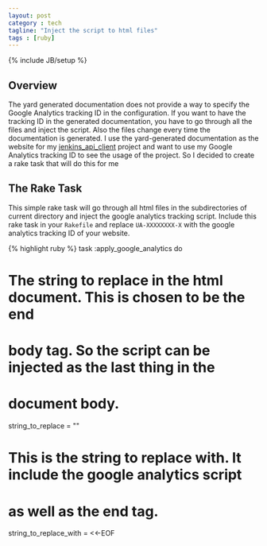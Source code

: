 ```yaml
---
layout: post
category : tech
tagline: "Inject the script to html files"
tags : [ruby]
---
```

{% include JB/setup %}

<link href="/blog/assets/css/syntax.css" rel="stylesheet" type="text/css"/>

## Overview
The yard generated documentation does not provide a way to specify the Google
Analytics tracking ID in the configuration. If you want to have the tracking ID
in the generated documentation, you have to go through all the files and inject
the script. Also the files change every time the documentation is generated. I
use the yard-generated documentation as the website for my
[jenkins_api_client](http://github.com/arangamani/jenkins_api_client) project
and want to use my Google Analytics tracking ID to see the usage of the
project. So I decided to create a rake task that will do this for me

## The Rake Task
This simple rake task will go through all html files in the subdirectories of
current directory and inject the google analytics tracking script. Include this
rake task in your `Rakefile` and replace `UA-XXXXXXXX-X` with the google
analytics tracking ID of your website.

{% highlight ruby %}
task :apply_google_analytics do
  # The string to replace in the html document. This is chosen to be the end
  # body </body> tag. So the script can be injected as the last thing in the
  # document body.
  string_to_replace = "</body>"
  # This is the string to replace with. It include the google analytics script
  # as well as the end </body> tag.
  string_to_replace_with = <<-EOF
    <script type="text/javascript">
      var _gaq = _gaq || [];
      _gaq.push(['_setAccount', 'UA-XXXXXXXX-X']);
      _gaq.push(['_trackPageview']);

      (function() {
        var ga = document.createElement('script'); ga.type = 'text/javascript'; ga.async = true;
        ga.src = ('https:' == document.location.protocol ? 'https://ssl' : 'http://www') + '.google-analytics.com/ga.js';
        var s = document.getElementsByTagName('script')[0]; s.parentNode.insertBefore(ga, s);
      })();
    </script>
  </body>
  EOF

  files = Dir.glob("**/*.html")

  files.each do |html_file|
    puts "Processing file: #{html_file}"
    contents = ""
    # Read the file contents
    file =  File.open(html_file)
    file.each { |line| contents << line }
    file.close

    # If the file already has google analytics tracking info, skip it.
    if contents.include?(string_to_replace_with)
      puts "Skipped..."
      next
    end

    # Apply google analytics tracking info to the html file
    contents.gsub!(string_to_replace, string_to_replace_with)

    # Write the contents with the google analytics info to the file
    file =  File.open(html_file, "w")
    file.write(contents)
    file.close
  end
end
{% endhighlight %}

## The Rake task in action

{% highlight bash %}
bundle exec rake apply_google_analytics
{% endhighlight %}

The rake task will go through all
{% highlight bash %}
Processing file: doc/_index.html
Processing file: doc/class_list.html
Processing file: doc/file.README.html
Processing file: doc/file_list.html
Processing file: doc/frames.html
Processing file: doc/index.html
Processing file: doc/JenkinsApi/CLI/Base.html
Processing file: doc/JenkinsApi/CLI/Helper.html
Processing file: doc/JenkinsApi/CLI/Job.html
Processing file: doc/JenkinsApi/CLI/Node.html
Processing file: doc/JenkinsApi/CLI/System.html
Processing file: doc/JenkinsApi/CLI.html
Processing file: doc/JenkinsApi/Client/BuildQueue.html
Processing file: doc/JenkinsApi/Client/Job.html
Processing file: doc/JenkinsApi/Client/Node.html
Processing file: doc/JenkinsApi/Client/System.html
Processing file: doc/JenkinsApi/Client/User.html
Processing file: doc/JenkinsApi/Client/View.html
Processing file: doc/JenkinsApi/Client.html
Processing file: doc/JenkinsApi/Exceptions/ApiException.html
Processing file: doc/JenkinsApi/Exceptions/CLIError.html
Processing file: doc/JenkinsApi/Exceptions/CrumbNotFound.html
Processing file: doc/JenkinsApi/Exceptions/Forbidden.html
Processing file: doc/JenkinsApi/Exceptions/ForbiddenWithCrumb.html
Processing file: doc/JenkinsApi/Exceptions/InternalServerError.html
Processing file: doc/JenkinsApi/Exceptions/JobAlreadyExists.html
Processing file: doc/JenkinsApi/Exceptions/JobNotFound.html
Processing file: doc/JenkinsApi/Exceptions/NodeAlreadyExists.html
Processing file: doc/JenkinsApi/Exceptions/NodeNotFound.html
Processing file: doc/JenkinsApi/Exceptions/NotFound.html
Processing file: doc/JenkinsApi/Exceptions/NothingSubmitted.html
Processing file: doc/JenkinsApi/Exceptions/ServiceUnavailable.html
Processing file: doc/JenkinsApi/Exceptions/Unauthorized.html
Processing file: doc/JenkinsApi/Exceptions/ViewAlreadyExists.html
Processing file: doc/JenkinsApi/Exceptions/ViewNotFound.html
Processing file: doc/JenkinsApi/Exceptions.html
Processing file: doc/JenkinsApi.html
Processing file: doc/method_list.html
Processing file: doc/top-level-namespace.html
{% endhighlight %}

Since this is newly generated documentation, the file has to go through all
files inject the google analytics script in all of them. If the file already
has the analytics script, that file will be skipped. A generated page using
this rake task can be found in the
[jenkins_api_client](http://github.com/arangamani/jenkins_api_client) project
documentation [here](http://www.arangamani.net/jenkins_api_client).

